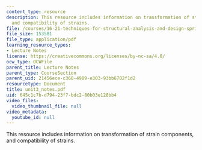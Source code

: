 ```yaml
---
content_type: resource
description: This resource includes information on transformation of strain components,
  and compatibility of strains.
file: /courses/16-21-techniques-for-structural-analysis-and-design-spring-2005/645c1c7bd79423f7bdc280b03e128bb4_unit3_notes.pdf
file_size: 153581
file_type: application/pdf
learning_resource_types:
- Lecture Notes
license: https://creativecommons.org/licenses/by-nc-sa/4.0/
ocw_type: OCWFile
parent_title: Lecture Notes
parent_type: CourseSection
parent_uid: 21456ece-c368-4989-e303-93bb6702f1d2
resourcetype: Document
title: unit3_notes.pdf
uid: 645c1c7b-d794-23f7-bdc2-80b03e128bb4
video_files:
  video_thumbnail_file: null
video_metadata:
  youtube_id: null
---
```

This resource includes information on transformation of strain components, and compatibility of strains.